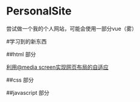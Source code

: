 # PersonalSite
尝试做一个我的个人网站，可能会使用一部分vue（雾）

#学习到的新东西

##html 部分

[利用@media screen实现网页布局的自适应](https://blog.csdn.net/inuyasha1121/article/details/50777116)


##css 部分

##javascript 部分